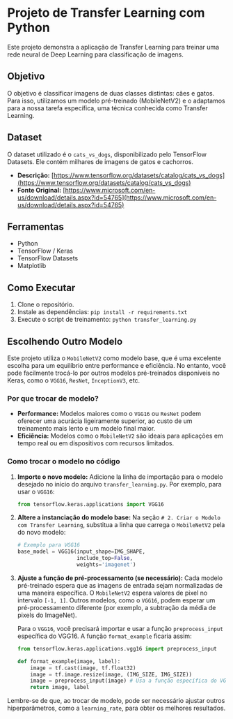 # Projeto de Transfer Learning com Python

Este projeto demonstra a aplicação de Transfer Learning para treinar uma rede neural de Deep Learning para classificação de imagens.

## Objetivo

O objetivo é classificar imagens de duas classes distintas: cães e gatos. Para isso, utilizamos um modelo pré-treinado (MobileNetV2) e o adaptamos para a nossa tarefa específica, uma técnica conhecida como Transfer Learning.

## Dataset

O dataset utilizado é o `cats_vs_dogs`, disponibilizado pelo TensorFlow Datasets. Ele contém milhares de imagens de gatos e cachorros.

- **Descrição:** [https://www.tensorflow.org/datasets/catalog/cats_vs_dogs](https://www.tensorflow.org/datasets/catalog/cats_vs_dogs)
- **Fonte Original:** [https://www.microsoft.com/en-us/download/details.aspx?id=54765](https://www.microsoft.com/en-us/download/details.aspx?id=54765)

## Ferramentas

- Python
- TensorFlow / Keras
- TensorFlow Datasets
- Matplotlib

## Como Executar

1. Clone o repositório.
2. Instale as dependências: `pip install -r requirements.txt`
3. Execute o script de treinamento: `python transfer_learning.py`

## Escolhendo Outro Modelo

Este projeto utiliza o `MobileNetV2` como modelo base, que é uma excelente escolha para um equilíbrio entre performance e eficiência. No entanto, você pode facilmente trocá-lo por outros modelos pré-treinados disponíveis no Keras, como o `VGG16`, `ResNet`, `InceptionV3`, etc.

### Por que trocar de modelo?

*   **Performance:** Modelos maiores como o `VGG16` ou `ResNet` podem oferecer uma acurácia ligeiramente superior, ao custo de um treinamento mais lento e um modelo final maior.
*   **Eficiência:** Modelos como o `MobileNetV2` são ideais para aplicações em tempo real ou em dispositivos com recursos limitados.

### Como trocar o modelo no código

1.  **Importe o novo modelo:**
    Adicione la linha de importação para o modelo desejado no início do arquivo `transfer_learning.py`. Por exemplo, para usar o `VGG16`:

    ```python
    from tensorflow.keras.applications import VGG16
    ```

2.  **Altere a instanciação do modelo base:**
    Na seção `# 2. Criar o Modelo com Transfer Learning`, substitua a linha que carrega o `MobileNetV2` pela do novo modelo:

    ```python
    # Exemplo para VGG16
    base_model = VGG16(input_shape=IMG_SHAPE,
                       include_top=False,
                       weights='imagenet')
    ```

3.  **Ajuste a função de pré-processamento (se necessário):**
    Cada modelo pré-treinado espera que as imagens de entrada sejam normalizadas de uma maneira específica. O `MobileNetV2` espera valores de pixel no intervalo `[-1, 1]`. Outros modelos, como o `VGG16`, podem esperar um pré-processamento diferente (por exemplo, a subtração da média de pixels do ImageNet).

    Para o `VGG16`, você precisará importar e usar a função `preprocess_input` específica do VGG16. A função `format_example` ficaria assim:

    ```python
    from tensorflow.keras.applications.vgg16 import preprocess_input

    def format_example(image, label):
        image = tf.cast(image, tf.float32)
        image = tf.image.resize(image, (IMG_SIZE, IMG_SIZE))
        image = preprocess_input(image) # Usa a função específica do VGG16
        return image, label
    ```

Lembre-se de que, ao trocar de modelo, pode ser necessário ajustar outros hiperparâmetros, como a `learning_rate`, para obter os melhores resultados.